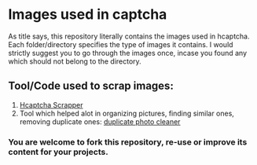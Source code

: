 # Images used in captcha
As title says, this repository literally contains the images used in hcaptcha. Each folder/directory specifies the type of images it contains. 
I would strictly suggest you to go through the images once, incase you found any which should not belong to the directory.

## Tool/Code used to scrap images:
1. [ Hcaptcha Scrapper ](https://github.com/Mewzax/Hcaptcha-Images-Scraper " Mewzax github")
2. Tool which helped alot in organizing pictures, finding similar ones, removing duplicate ones: [duplicate photo cleaner](https://www.duplicatephotocleaner.com/download "duplicate photo cleaner")

### You are welcome to fork this repository, re-use or improve its content for your projects.

